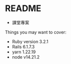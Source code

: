 # README

* 課堂專案

Things you may want to cover:

* Ruby version
3.2.1
* Rails
6.1.7.3
* yarn 
1.22.19
* node
v14.21.2